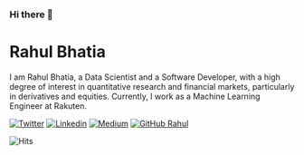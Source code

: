 ### Hi there 👋

# Rahul Bhatia

I am Rahul Bhatia, a Data Scientist and a Software Developer, with a high degree of interest in quantitative  research and financial markets, particularly in derivatives and equities. Currently, I work as a Machine Learning Engineer at Rakuten. <br/>

[![Twitter](https://img.shields.io/badge/-Twitter-222222?style=flat-square&logo=twitter&logoColor=white&link=https://twitter.com/rbahtia46/)](https://twitter.com/rbhatia46/)
[![Linkedin](https://img.shields.io/badge/-LinkedIn-222222?style=flat-square&logo=Linkedin&logoColor=white&link=https://www.linkedin.com/in/rahul-bhatia-67ba08121/)](https://www.linkedin.com/in/rahul-bhatia-67ba08121/)
[![Medium](https://img.shields.io/badge/-Medium-222222?style=flat-square&logo=medium&logoColor=white&link=https://medium.com/@rbhatia46)](https://medium.com/@rbhatia46)
[![GitHub Rahul](https://img.shields.io/github/followers/rbhatia46?label=follow&style=social)](https://github.com/rbhatia46)

<img src="https://hitcounter.pythonanywhere.com/count/tag.svg?url=https%3A%2F%2Fgithub.com%2Frbhatia46%2Frbhatia46" alt="Hits">

<!---
_Last updated: October 2018_
--->

<!--
**rbhatia46/rbhatia46** is a ✨ _special_ ✨ repository because its `README.md` (this file) appears on your GitHub profile.

Here are some ideas to get you started:

- 🔭 I’m currently working on ...
- 🌱 I’m currently learning ...
- 👯 I’m looking to collaborate on ...
- 🤔 I’m looking for help with ...
- 💬 Ask me about ...
- 📫 How to reach me: ...
- 😄 Pronouns: ...
- ⚡ Fun fact: ...
-->

